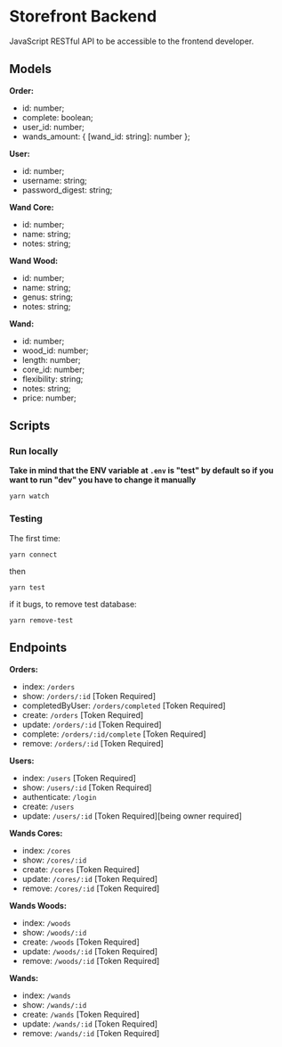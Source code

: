 # Storefront Backend

JavaScript RESTful API to be accessible to the frontend developer.

## Models

**Order:**

- id: number;
- complete: boolean;
- user_id: number;
- wands_amount: { [wand_id: string]: number };

**User:**

- id: number;
- username: string;
- password_digest: string;

**Wand Core:**

- id: number;
- name: string;
- notes: string;

**Wand Wood:**

- id: number;
- name: string;
- genus: string;
- notes: string;

**Wand:**

- id: number;
- wood_id: number;
- length: number;
- core_id: number;
- flexibility: string;
- notes: string;
- price: number;

## Scripts

### Run locally

**Take in mind that the ENV variable at `.env` is "test" by default so if you want to run "dev" you have to change it manually**

```
yarn watch
```

### Testing

The first time:

```
yarn connect
```

then

```
yarn test
```

if it bugs, to remove test database:

```
yarn remove-test
```

## Endpoints

**Orders:**

- index: `/orders`
- show: `/orders/:id` [Token Required]
- completedByUser: `/orders/completed` [Token Required]
- create: `/orders` [Token Required]
- update: `/orders/:id` [Token Required]
- complete: `/orders/:id/complete` [Token Required]
- remove: `/orders/:id` [Token Required]

**Users:**

- index: `/users` [Token Required]
- show: `/users/:id` [Token Required]
- authenticate: `/login`
- create: `/users`
- update: `/users/:id` [Token Required][being owner required]

**Wands Cores:**

- index: `/cores`
- show: `/cores/:id`
- create: `/cores` [Token Required]
- update: `/cores/:id` [Token Required]
- remove: `/cores/:id` [Token Required]

**Wands Woods:**

- index: `/woods`
- show: `/woods/:id`
- create: `/woods` [Token Required]
- update: `/woods/:id` [Token Required]
- remove: `/woods/:id` [Token Required]

**Wands:**

- index: `/wands`
- show: `/wands/:id`
- create: `/wands` [Token Required]
- update: `/wands/:id` [Token Required]
- remove: `/wands/:id` [Token Required]
